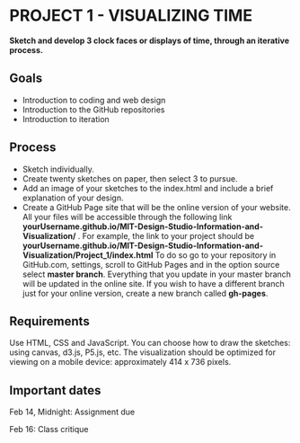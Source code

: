 # PROJECT 1 - VISUALIZING TIME

**Sketch and develop 3 clock faces or displays of time, through an iterative process.**

## Goals

- Introduction to coding and web design 
- Introduction to the GitHub repositories
- Introduction to iteration

## Process

- Sketch individually.
- Create twenty sketches on paper, then select 3 to pursue. 
- Add an image of your sketches to the index.html and include a brief explanation of your design.
- Create a GitHub Page site that will be the online version of your website. All your files will be accessible through the following link **yourUsername.github.io/MIT-Design-Studio-Information-and-Visualization/** . For example, the link to your project should be **yourUsername.github.io/MIT-Design-Studio-Information-and-Visualization/Project_1/index.html** 
To do so go to your repository in GitHub.com, settings, scroll to GitHub Pages and in the option source select **master branch**. Everything that you update in your master branch will be updated in the online site. If you wish to have a different branch just for your online version, create a new branch called **gh-pages**.

## Requirements

Use HTML, CSS and JavaScript. You can choose how to draw the sketches: using canvas, d3.js, P5.js, etc.
The visualization should be optimized for viewing on a mobile device: approximately 414 x 736 pixels.

## Important dates

Feb 14, Midnight: Assignment due

Feb 16: Class critique




